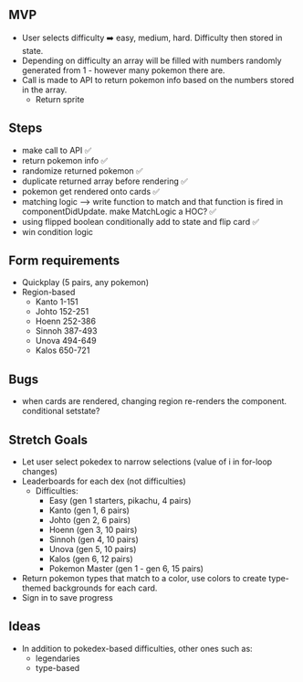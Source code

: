 ## MVP

- User selects difficulty ➡️ easy, medium, hard. Difficulty then stored in state.
- Depending on difficulty an array will be filled with numbers randomly generated from 1 - however many pokemon there are.
- Call is made to API to return pokemon info based on the numbers stored in the array.
  - Return sprite

## Steps

- make call to API ✅
- return pokemon info ✅
- randomize returned pokemon ✅
- duplicate returned array before rendering ✅
- pokemon get rendered onto cards ✅
- matching logic --> write function to match and that function is fired in componentDidUpdate. make MatchLogic a HOC? ✅
- using flipped boolean conditionally add to state and flip card ✅
- win condition logic


## Form requirements
- Quickplay (5 pairs, any pokemon)
- Region-based
  - Kanto 1-151
  - Johto 152-251
  - Hoenn 252-386
  - Sinnoh 387-493
  - Unova 494-649
  - Kalos 650-721

## Bugs
- when cards are rendered, changing region re-renders the component. conditional setstate?

## Stretch Goals
- Let user select pokedex to narrow selections (value of i in for-loop changes)
- Leaderboards for each dex (not difficulties)
  - Difficulties:
    - Easy (gen 1 starters, pikachu, 4 pairs)
    - Kanto (gen 1, 6 pairs)
    - Johto (gen 2, 6 pairs)
    - Hoenn (gen 3, 10 pairs)
    - Sinnoh (gen 4, 10 pairs)
    - Unova (gen 5, 10 pairs)
    - Kalos (gen 6, 12 pairs)
    - Pokemon Master (gen 1 - gen 6, 15 pairs)
- Return pokemon types that match to a color, use colors to create type-themed backgrounds for each card.
- Sign in to save progress

## Ideas

- In addition to pokedex-based difficulties, other ones such as:
  - legendaries
  - type-based
